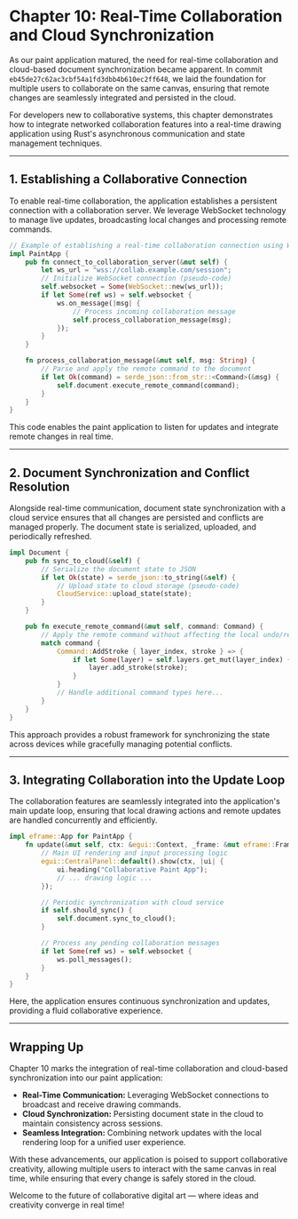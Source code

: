 # Chapter 10: Real-Time Collaboration and Cloud Synchronization

As our paint application matured, the need for real-time collaboration and cloud-based document synchronization became apparent. In commit `eb45de27c62ac3cbf54a1fd3dbb4b610ec2ff648`, we laid the foundation for multiple users to collaborate on the same canvas, ensuring that remote changes are seamlessly integrated and persisted in the cloud.

For developers new to collaborative systems, this chapter demonstrates how to integrate networked collaboration features into a real-time drawing application using Rust's asynchronous communication and state management techniques.

---

## 1. Establishing a Collaborative Connection

To enable real-time collaboration, the application establishes a persistent connection with a collaboration server. We leverage WebSocket technology to manage live updates, broadcasting local changes and processing remote commands.

```rust
// Example of establishing a real-time collaboration connection using WebSocket
impl PaintApp {
    pub fn connect_to_collaboration_server(&mut self) {
        let ws_url = "wss://collab.example.com/session";
        // Initialize WebSocket connection (pseudo-code)
        self.websocket = Some(WebSocket::new(ws_url));
        if let Some(ref ws) = self.websocket {
            ws.on_message(|msg| {
                // Process incoming collaboration message
                self.process_collaboration_message(msg);
            });
        }
    }

    fn process_collaboration_message(&mut self, msg: String) {
        // Parse and apply the remote command to the document
        if let Ok(command) = serde_json::from_str::<Command>(&msg) {
            self.document.execute_remote_command(command);
        }
    }
}
```

This code enables the paint application to listen for updates and integrate remote changes in real time.

---

## 2. Document Synchronization and Conflict Resolution

Alongside real-time communication, document state synchronization with a cloud service ensures that all changes are persisted and conflicts are managed properly. The document state is serialized, uploaded, and periodically refreshed.

```rust
impl Document {
    pub fn sync_to_cloud(&self) {
        // Serialize the document state to JSON
        if let Ok(state) = serde_json::to_string(&self) {
            // Upload state to cloud storage (pseudo-code)
            CloudService::upload_state(state);
        }
    }

    pub fn execute_remote_command(&mut self, command: Command) {
        // Apply the remote command without affecting the local undo/redo history
        match command {
            Command::AddStroke { layer_index, stroke } => {
                if let Some(layer) = self.layers.get_mut(layer_index) {
                    layer.add_stroke(stroke);
                }
            }
            // Handle additional command types here...
        }
    }
}
```

This approach provides a robust framework for synchronizing the state across devices while gracefully managing potential conflicts.

---

## 3. Integrating Collaboration into the Update Loop

The collaboration features are seamlessly integrated into the application's main update loop, ensuring that local drawing actions and remote updates are handled concurrently and efficiently.

```rust
impl eframe::App for PaintApp {
    fn update(&mut self, ctx: &egui::Context, _frame: &mut eframe::Frame) {
        // Main UI rendering and input processing logic
        egui::CentralPanel::default().show(ctx, |ui| {
            ui.heading("Collaborative Paint App");
            // ... drawing logic ...
        });

        // Periodic synchronization with cloud service
        if self.should_sync() {
            self.document.sync_to_cloud();
        }

        // Process any pending collaboration messages
        if let Some(ref ws) = self.websocket {
            ws.poll_messages();
        }
    }
}
```

Here, the application ensures continuous synchronization and updates, providing a fluid collaborative experience.

---

## Wrapping Up

Chapter 10 marks the integration of real-time collaboration and cloud-based synchronization into our paint application:

- **Real-Time Communication:** Leveraging WebSocket connections to broadcast and receive drawing commands.
- **Cloud Synchronization:** Persisting document state in the cloud to maintain consistency across sessions.
- **Seamless Integration:** Combining network updates with the local rendering loop for a unified user experience.

With these advancements, our application is poised to support collaborative creativity, allowing multiple users to interact with the same canvas in real time, while ensuring that every change is safely stored in the cloud.

Welcome to the future of collaborative digital art — where ideas and creativity converge in real time!
